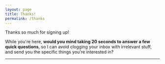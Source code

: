 ```yaml
---
layout: page
title: Thanks!
permalink: /thanks
---
```


Thanks so much for signing up!

While you're here, __would you mind taking 20 seconds to answer a few quick questions__, so I can avoid clogging your inbox with irrelevant stuff, and send you the specific things you're interested in?

<div class="rm-area-embed-thanks"></div>

<hr/>
